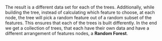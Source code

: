 The result is a different data set for each of the trees. Additionally, while building the tree, instead of calculating which feature to choose, at each node, the tree will pick a random feature out of a random subset of the features. This ensures that each of the trees is built differently. In the end we get a collection of trees, that each have their own data and have a different arrangement of features nodes, a **Random Forest**.